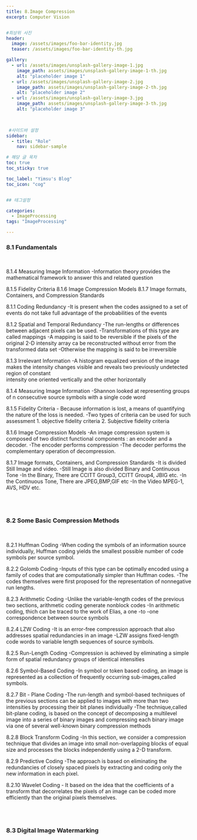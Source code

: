```yaml
---
title: 8.Image Compression 
excerpt: Computer Vision


#최상위 사진
header:
  image: /assets/images/foo-bar-identity.jpg
  teaser: /assets/images/foo-bar-identity-th.jpg

gallery:
  - url: /assets/images/unsplash-gallery-image-1.jpg
    image_path: assets/images/unsplash-gallery-image-1-th.jpg
    alt: "placeholder image 1"
  - url: /assets/images/unsplash-gallery-image-2.jpg
    image_path: assets/images/unsplash-gallery-image-2-th.jpg
    alt: "placeholder image 2"
  - url: /assets/images/unsplash-gallery-image-3.jpg
    image_path: assets/images/unsplash-gallery-image-3-th.jpg
    alt: "placeholder image 3"
    


 #사이드바 설정 
sidebar:
  - title: "Role"
    nav: sidebar-sample

# 해당 글 목차
toc: true
toc_sticky: true

toc_label: "Yimsu's Blog"
toc_icon: "cog"


## 테그설정

categories:
  - ImageProcessing
tags: "ImageProcessing"

---
```


### 8.1 Fundamentals

<br/>

8.1.4 Measuring Image Information
	-Information theory provides the mathematical framework to answer this and related question

8.1.5 Fidelity Criteria
8.1.6 Image Compression Models
8.1.7 Image formats, Containers, and Compression Standards


8.1.1 Coding Redundancy
	-It is present when the codes assigned to a set of events do not take full advantage of the probabilities of the events

8.1.2 Spatial and Temporal Redundancy
	-The run-lengths or differences between adjacent pixels can be used.
	-Transformations of this type are called mappings
	-A mapping is  said to be reversible if the pixels of the original 2-D intensity array ca be reconstructed without error from the transformed data set
	-Otherwise the mapping is said to be irreversible

8.1.3 Irrelevant Information
	-A histogram equalized version of the image makes the intensity changes visible and reveals two previously undetected region of constant     
intensity	one oriented vertically and the other horizontally

8.1.4 Measuring Image Information
	-Shannon looked at representing groups of n consecutive source symbols with a single code word

8.1.5 Fidelity Criteria
	- Because information is lost, a means of quantifying the nature of the loss is needed.
	-Two types of criteria can be used for such assessment 1. objective fidelity criteria 2. Subjective fidelity criteria


8.1.6 Image Compression Models
	-An image compression system is composed of two distinct functional components : an encoder and a decoder.
	-The encoder performs compression
	-The decoder performs the complementary operation of decompression.


8.1.7 Image formats, Containers, and Compression Standards
    -It is divided Still Image and video.
    -Still Image is also divided Binary and Continuous Tone
    -In the Binary, There are CCITT Group3, CCITT Group4, JBIG etc.
    -In the Continuous Tone, There are JPEG,BMP,GIF etc
    -In the Video MPEG-1, AVS, HDV etc. 


<br/>
<br/>


### 8.2 Some Basic Compression Methods


<br/>

8.2.1 Huffman Coding
		-When coding the symbols of an information source individually, Huffman coding yields the smallest possible number of code symbols per source symbol.

8.2.2 Golomb Coding
	-Inputs of this type can be optimally encoded using a family of codes that are computationally simpler than Huffman codes. 
    -The codes themselves were first proposed for the representation of nonnegative run lengths. 

8.2.3 Arithmetic Coding
	-Unlike the variable-length codes of the previous two sections, arithmetic coding generate nonblock codes
	-In arithmetic coding, thich can be traced to the work of Elias, a one -to -one correspondence between source symbols

8.2.4 LZW Coding
	-It is an error-free compression approach that also addresses spatial redundancies in an image
	-LZW assigns fixed-length code words to variable length sequences of source symbols.

8.2.5 Run-Length Coding
	-Compression is achieved by eliminating a simple form of spatial redundancy groups of identical intensities


8.2.6 Symbol-Based Coding
	-In symbol or token based coding, an image is represented as a collection of frequently occurring sub-images,called symbols.

8.2.7 Bit - Plane Coding
	-The run-length and symbol-based techniques of the previous sections can be applied to images with more than two intensities by processing
	their bit planes individually
	-The technique,called bit-plane coding, is based on the concept of decomposing a multilevel image into a series of binary images and compressing		each binary image via one of several well-known binary compression methods

8.2.8 Block Transform Coding
	-In this section, we consider a compression technique that divides an image into small non-overlapping blocks of equal size and processes the 
	blocks independently using a 2-D transform.

8.2.9 Predictive Coding
	-The approach is based on eliminating the redundancies of closely spaced pixels by extracting and coding only the new information in each pixel.

8.2.10 Wavelet Coding
	- It based on the idea that the coefficients of a transform that decorrelates the pixels of an image can be coded more efficiently than the original
	pixels themselves.


<br/>
<br/>


### 8.3 Digital Image Watermarking

<br/>


<br/>
<br/>